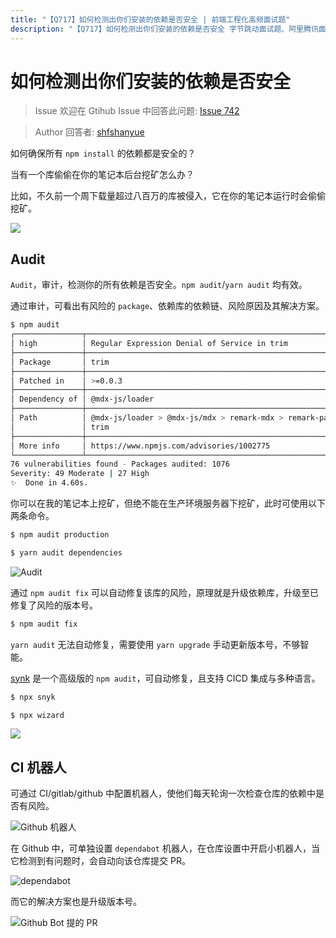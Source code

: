 ```yaml
---
title: "【Q717】如何检测出你们安装的依赖是否安全 | 前端工程化高频面试题"
description: "【Q717】如何检测出你们安装的依赖是否安全 字节跳动面试题、阿里腾讯面试题、美团小米面试题。"
---
```


# 如何检测出你们安装的依赖是否安全

> Issue
> 欢迎在 Gtihub Issue 中回答此问题: [Issue 742](https://github.com/shfshanyue/Daily-Question/issues/742)

> Author
> 回答者: [shfshanyue](https://github.com/shfshanyue)

如何确保所有 `npm install` 的依赖都是安全的？

当有一个库偷偷在你的笔记本后台挖矿怎么办？

比如，不久前一个周下载量超过八百万的库被侵入，它在你的笔记本运行时会偷偷挖矿。

![](https://cdn.jsdelivr.net/gh/shfshanyue/assets/2021-11-03/clipboard-0833.d9da75.webp)

## Audit

`Audit`，审计，检测你的所有依赖是否安全。`npm audit`/`yarn audit` 均有效。

通过审计，可看出有风险的 `package`、依赖库的依赖链、风险原因及其解决方案。

```bash
$ npm audit
┌───────────────┬──────────────────────────────────────────────────────────────┐
│ high          │ Regular Expression Denial of Service in trim                 │
├───────────────┼──────────────────────────────────────────────────────────────┤
│ Package       │ trim                                                         │
├───────────────┼──────────────────────────────────────────────────────────────┤
│ Patched in    │ >=0.0.3                                                      │
├───────────────┼──────────────────────────────────────────────────────────────┤
│ Dependency of │ @mdx-js/loader                                               │
├───────────────┼──────────────────────────────────────────────────────────────┤
│ Path          │ @mdx-js/loader > @mdx-js/mdx > remark-mdx > remark-parse >   │
│               │ trim                                                         │
├───────────────┼──────────────────────────────────────────────────────────────┤
│ More info     │ https://www.npmjs.com/advisories/1002775                     │
└───────────────┴──────────────────────────────────────────────────────────────┘
76 vulnerabilities found - Packages audited: 1076
Severity: 49 Moderate | 27 High
✨  Done in 4.60s.
```

你可以在我的笔记本上挖矿，但绝不能在生产环境服务器下挖矿，此时可使用以下两条命令。

```bash
$ npm audit production

$ yarn audit dependencies
```

![Audit](https://cdn.jsdelivr.net/gh/shfshanyue/assets/2021-11-03/clipboard-1904.f4c916.webp)

通过 `npm audit fix` 可以自动修复该库的风险，原理就是升级依赖库，升级至已修复了风险的版本号。

```bash
$ npm audit fix
```

`yarn audit` 无法自动修复，需要使用 `yarn upgrade` 手动更新版本号，不够智能。

[synk](https://snyk.io/) 是一个高级版的 `npm audit`，可自动修复，且支持 CICD 集成与多种语言。

```bash
$ npx snyk

$ npx wizard
```

![](https://cdn.jsdelivr.net/gh/shfshanyue/assets/2021-11-03/clipboard-1409.96de76.webp)

## CI 机器人

可通过 CI/gitlab/github 中配置机器人，使他们每天轮询一次检查仓库的依赖中是否有风险。

![Github 机器人](https://cdn.jsdelivr.net/gh/shfshanyue/assets/2021-11-03/clipboard-4186.0dac46.webp)

在 Github 中，可单独设置 `dependabot` 机器人，在仓库设置中开启小机器人，当它检测到有问题时，会自动向该仓库提交 PR。

![dependabot](https://cdn.jsdelivr.net/gh/shfshanyue/assets/2021-11-03/clipboard-6581.08f1c2.webp)

而它的解决方案也是升级版本号。

![Github Bot 提的 PR](https://cdn.jsdelivr.net/gh/shfshanyue/assets/2021-11-03/clipboard-8617.e80863.webp)
